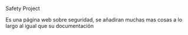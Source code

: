 Safety Project

Es una página web sobre seguridad, se añadiran muchas mas cosas a lo largo al igual que su documentación
